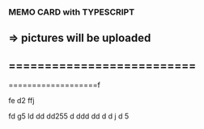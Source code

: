 ### MEMO CARD with TYPESCRIPT
=> pictures will be uploaded
--------------------------
==========================
-
===================f


fe
d2
ffj

fd
g5
ld
dd
dd255
d
ddd
dd
d
d
j
d
5
